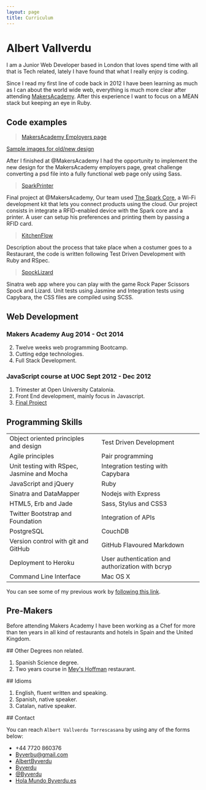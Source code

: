 ```yaml
---
layout: page
title: Curriculum
---
```


# Albert Vallverdu

I am a Junior Web Developer based in London that loves spend time with all that is Tech related, lately I have found that what I really enjoy is coding.

Since I read my first line of code back in 2012 I have been learning as much as I can about the world wide web, everything is much more clear after attending [MakersAcademy](http://www.makersacademy.com). After this experience I want to focus on a MEAN stack but keeping an eye in Ruby.

## Code examples 

> [MakersAcademy Employers page](http://www.makersacademy.com/employers)

[Sample images for old/new design](/demos/cv_images)

After I finished at @MakersAcademy I had the opportunity to implement the new design for the MakersAcademy employers page, great challenge converting a psd file into a fully functional web page only using Sass.


> [SparkPrinter](http://spark-print-staging.herokuapp.com/)

Final project at @MakersAcademy, Our team used [The Spark Core](https://www.spark.io/), a Wi-Fi development kit that lets you connect products using the cloud. Our project consists in integrate a RFID-enabled device with the Spark core and a printer. A user can setup his preferences and printing them by passing a RFID card.

> [KitchenFlow](https://github.com/byverdu/kitchen_flow)

Description about the process that take place when a costumer goes to a Restaurant, the code is written following Test Driven Development with Ruby and RSpec.

> [SpockLizard](http://spock-lizard.herokuapp.com/)

Sinatra web app where you can play with the game Rock Paper Scissors Spock and Lizard. Unit tests using Jasmine and Integration tests using Capybara, the CSS files are compiled using SCSS. 


## Web Development

### Makers Academy Aug 2014 - Oct 2014

2. Twelve weeks web programming Bootcamp.
2. Cutting edge technologies.
2. Full Stack Development. 

### JavaScript course at UOC Sept 2012 - Dec 2012

1. Trimester at Open University Catalonia.
2. Front End development, mainly focus in Javascript.
3. [Final Project](http://mycoffice.es/web-project/)

## Programming Skills

<table>
	<tr>
		<td>Object­ oriented principles and design</td>
		<td>Test­ Driven Development</td>
	</tr>
	<tr>
		<td>Agile principles</td>
		<td>Pair programming</td>
	</tr>
	<tr>
		<td>Unit testing with RSpec, Jasmine and Mocha</td>
		<td>Integration testing with Capybara</td>
	</tr>
	<tr>
		<td>JavaScript and jQuery</td>
		<td>Ruby</td>
	</tr>
	<tr>
		<td>Sinatra and DataMapper</td>
		<td>Nodejs with Express</td>
	</tr>
	<tr>
		<td>HTML5, Erb and Jade</td>
		<td>Sass, Stylus and CSS3</td>
	</tr>
	<tr>
		<td>Twitter Bootstrap and Foundation</td>
		<td>Integration of APIs</td>
	</tr>
	<tr>
		<td>PostgreSQL</td>
		<td>CouchDB</td>
	</tr>
	<tr>
		<td>Version control with git and GitHub</td>
		<td>GitHub Flavoured Markdown</td>
	</tr>
	<tr>
		<td>Deployment to Heroku</td>
		<td>User authentication and authorization with bcryp</td>
	</tr>
	<tr>
		<td>Command Line Interface</td>
		<td>Mac OS X</td>
	</tr>
</table>

You can see some of my previous work by [following this link](http://byverdu.es/portfolio).

## Pre-Makers

Before attending Makers Academy I have been working as a Chef for more than ten years in all kind of restaurants and hotels in Spain and the United Kingdom. 

## Other Degrees non related.

1. Spanish Science degree.
2. Two years course in [Mey's Hoffman](http://www.hofmann-bcn.com/en/mey-hofmann.html) restaurant.



## Idioms

1. English, fluent written and speaking.
2. Spanish, native speaker.
2. Catalan, native speaker.


## Contact

You can reach `Albert Vallverdu Torrescasana` by using any of the forms below:

<div class="contact">
  <ul>
		<li><a><i class="fa fa-phone"></i>  +44 7720 860376</a></li>
		<li><a href="mailto:byverbu@gmail.com?subject=Say%20Hello%20to%20Albert"><i class="fa fa-send"></i>  Byverbu@gmail.com</a></li>
		<li><a href="https://www.linkedin.com/in/albertbyverdu"><i class="fa fa-linkedin"></i> AlbertByverdu</a></li>
		<li><a href="https://github.com/byverdu"><i class="fa fa-github"></i>  Byverdu</a></li>
		<li><a href="https://twitter.com/byverdu"><i class="fa fa-twitter"></i>  @Byverdu</a></li>
		<li><a href="http://byverdu.es"><i class="fa fa-globe"></i>  Hola Mundo Byverdu.es</a></li>
	</ul>
</div>



















